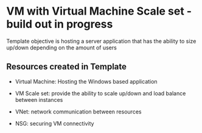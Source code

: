 # VM with Virtual Machine Scale set - build out in progress
Template objective is hosting a server application that has the ability to size up/down depending on the amount of users

## Resources created in Template
* Virtual Machine: Hosting the Windows based application

* VM Scale set: provide the ability to scale up/down and load balance between instances

* VNet: network communication between resources

* NSG: securing VM connectivity
